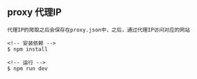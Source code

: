 ## proxy 代理IP

    代理IP的爬取之后会保存在proxy.json中，之后，通过代理IP访问对应的网站

```
<!-- 安装依赖 -->
$ npm install

<!-- 运行 -->
$ npm run dev
```
